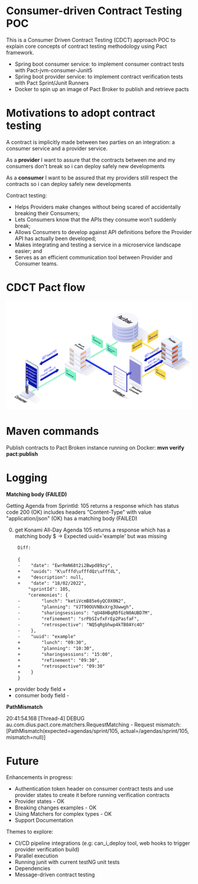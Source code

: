 # Consumer-driven Contract Testing POC
This is a Consumer Driven Contract Testing (CDCT) approach POC to explain core concepts of contract testing methodology using Pact
framework. 

- Spring boot consumer service: to implement consumer contract tests with Pact-jvm-consumer-Junit5
- Spring boot provider service: to implement contract verification tests with Pact Sprint/Junit Runners
- Docker to spin up an image of Pact Broker to publish and retrieve pacts 

# Motivations to adopt contract testing

A contract is implicitly made between two parties on an integration: a consumer service and a provider service. 

As a **provider** 
I want to assure that the contracts between me and my consumers don't break
so i can deploy safely new developments

As a **consumer**
I want to be assured that my providers still respect the contracts
so i can deploy safely new developments 

Contract testing:

- Helps Providers make changes without being scared of accidentally breaking their Consumers;
- Lets Consumers know that the APIs they consume won’t suddenly break;
- Allows Consumers to develop against API definitions before the Provider API has actually been developed;
- Makes integrating and testing a service in a microservice landscape easier; and
- Serves as an efficient communication tool between Provider and Consumer teams.





# CDCT Pact flow

![pactflow](/docs/pact_flow.png)

# Maven commands

Publish contracts to Pact Broken instance running on Docker: **mvn verify pact:publish**

# Logging

**Matching body (FAILED)**

Getting Agenda from SprintId: 105
    returns a response which
      has status code 200 (OK)
      includes headers
        "Content-Type" with value "application/json" (OK)
      has a matching body (FAILED)

0) get Konami All-Day Agenda 105 returns a response which has a matching body
      $ -> Expected uuid='example' but was missing

        Diff:

        {
        -    "date": "EwrRmN68t2i2Bwpd89zy",
        +    "uuids": "K\ufffd\ufffdQz\ufffdL",
        +    "description": null,
        +    "date": "18/02/2022",
            "sprintId": 105,
            "ceremonies": {
        -        "lunch": "ketiVcmB85e6yQC0X0N2",
        -        "planning": "VJT90OUVNBxXrg3Uwwgh",
        -        "sharingsessions": "qU48HBqRDfGzN0AUBD7M",
        -        "refinement": "srPbSIvfxFrEp2PasfaF",
        -        "retrospective": "NQ5qRgbhwp4kTB0AYc4O"
        -    },
        -    "uuid": "example"
        +        "lunch": "09:30",
        +        "planning": "10:30",
        +        "sharingsessions": "15:00",
        +        "refinement": "09:30",
        +        "retrospective": "09:30"
        +    }
        }

* provider body field + 
* consumer body field - 

**PathMismatch**

20:41:54.168 [Thread-4] DEBUG au.com.dius.pact.core.matchers.RequestMatching - Request mismatch: [PathMismatch(expected=agendas/sprint/105, actual=/agendas/sprint/105, mismatch=null)]

# Future

Enhancements in progress: 

- Authentication token header on consumer contract tests and use provider states to create it before running verification contracts 
- Provider states - OK 
- Breaking changes examples - OK
- Using Matchers for complex types - OK
- Support Documentation

Themes to explore:
 
 - CI/CD pipeline integrations (e.g: can_i_deploy tool, web hooks to trigger provider verification build) 
 - Parallel execution
 - Running junit with current testNG unit tests
 - Dependencies
 - Message-driven contract testing
